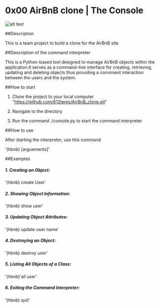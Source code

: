 # 0x00 AirBnB clone | The  Console

![alt text](image.png)

##Description

This is a team project to build a clone for the AirBnB site

##Description of the command interpreter

This is a Python-based tool designed to manage AirBnB objects within the application.It serves as a command-line interface for creating, retrieving, updating and deleting objects thus providing a convinient interaction between the users and the system.

##How to start

1. Clone the project to your local computer "https://github.com/612teres/AirBnB_clone.git"

2. Navigate to the directory

3. Run the command ./console.py to start the command interpreter

##How to use

After starting the interpreter, use this command

'(hbnb) <command> [arguements]'

##Examples

##### 1. Creating an Object:
'(hbnb) create User'
##### 2. Showing Object Information:
'(hbnb) show user'
##### 3. Updating Object Attributes:
'(hbnb) update user name'
##### 4. Destroying an Object:
'(hbnb) destroy user'
##### 5. Listing All Objects of a Class:
'(hbnb)'all user'
##### 6. Exiting the Command Interpreter:
'(hbnb) quit'
